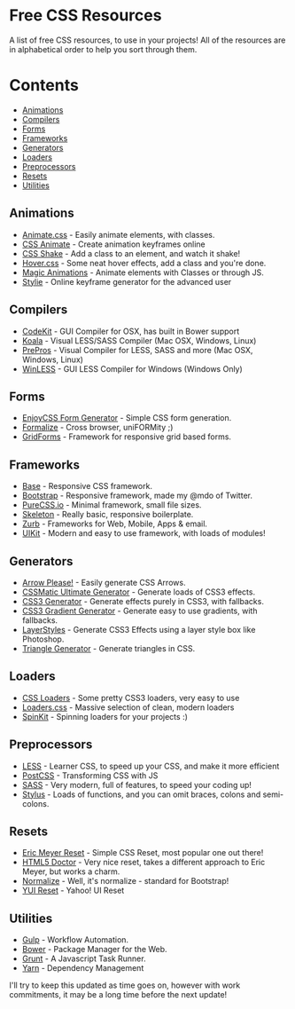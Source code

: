 # Free CSS Resources
A list of free CSS resources, to use in your projects! All of the resources are in alphabetical order to help you sort through them.

# Contents
* [Animations](#animations)
* [Compilers](#compilers)
* [Forms](#forms)
* [Frameworks](#frameworks)
* [Generators](#generators)
* [Loaders](#loaders)
* [Preprocessors](#preprocessors)
* [Resets](#resets)
* [Utilities](#utilities)


## Animations
* [Animate.css](https://daneden.github.io/animate.css/) - Easily animate elements, with classes.
* [CSS Animate](http://cssanimate.com/) - Create animation keyframes online
* [CSS Shake](https://elrumordelaluz.github.io/csshake/) - Add a class to an element, and watch it shake!
* [Hover.css](http://ianlunn.github.io/Hover/) - Some neat hover effects, add a class and you're done.
* [Magic Animations](http://www.minimamente.com/example/magic_animations/) - Animate elements with Classes or through JS.
* [Stylie](http://jeremyckahn.github.io/stylie/) - Online keyframe generator for the advanced user

## Compilers
* [CodeKit](https://incident57.com/codekit/) - GUI Compiler for OSX, has built in Bower support
* [Koala](http://koala-app.com/) - Visual LESS/SASS Compiler (Mac OSX, Windows, Linux)
* [PrePros](https://prepros.io/) - Visual Compiler for LESS, SASS and more (Mac OSX, Windows, Linux)
* [WinLESS](http://winless.org/) - GUI LESS Compiler for Windows (Windows Only)


## Forms
* [EnjoyCSS Form Generator](http://enjoycss.com/) - Simple CSS form generation.
* [Formalize](http://formalize.me/) - Cross browser, uniFORMity ;)
* [GridForms](http://kumailht.com/gridforms/) - Framework for responsive grid based forms.


## Frameworks
* [Base](http://getbase.org/) - Responsive CSS framework.
* [Bootstrap](http://getbootstrap.com/) - Responsive framework, made my @mdo of Twitter.
* [PureCSS.io](http://purecss.io/) - Minimal framework, small file sizes.
* [Skeleton](http://getskeleton.com/) - Really basic, responsive boilerplate.
* [Zurb](http://foundation.zurb.com/) - Frameworks for Web, Mobile, Apps & email.
* [UIKit](https://getuikit.com/) - Modern and easy to use framework, with loads of modules!


## Generators
* [Arrow Please!](http://www.cssarrowplease.com/) - Easily generate CSS Arrows.
* [CSSMatic Ultimate Generator](http://www.cssmatic.com/) - Generate loads of CSS3 effects.
* [CSS3 Generator](http://css3generator.com/) - Generate effects purely in CSS3, with fallbacks.
* [CSS3 Gradient Generator](http://www.colorzilla.com/gradient-editor/) - Generate easy to use gradients, with fallbacks.
* [LayerStyles](http://layerstyles.org/) - Generate CSS3 Effects using a layer style box like Photoshop.
* [Triangle Generator](http://apps.eky.hk/css-triangle-generator/) - Generate triangles in CSS.


## Loaders
* [CSS Loaders](http://projects.lukehaas.me/css-loaders/) - Some pretty CSS3 loaders, very easy to use
* [Loaders.css](https://connoratherton.com/loaders) - Massive selection of clean, modern loaders
* [SpinKit](http://tobiasahlin.com/spinkit/) - Spinning loaders for your projects :)


## Preprocessors
* [LESS](http://lesscss.org/) - Learner CSS, to speed up your CSS, and make it more efficient
* [PostCSS](https://github.com/postcss/postcss) - Transforming CSS with JS
* [SASS](http://sass-lang.com/) - Very modern, full of features, to speed your coding up!
* [Stylus](http://stylus-lang.com/) - Loads of functions, and you can omit braces, colons and semi-colons.


## Resets
* [Eric Meyer Reset](http://meyerweb.com/eric/tools/css/reset/) - Simple CSS Reset, most popular one out there!
* [HTML5 Doctor](http://html5doctor.com/html-5-reset-stylesheet/) - Very nice reset, takes a different approach to Eric Meyer, but works a charm.
* [Normalize](https://necolas.github.io/normalize.css/) - Well, it's normalize - standard for Bootstrap!
* [YUI Reset](https://yuilibrary.com/yui/docs/cssreset/) - Yahoo! UI Reset

## Utilities
* [Gulp](http://gulpjs.com/) - Workflow Automation.
* [Bower](https://bower.io/) - Package Manager for the Web.
* [Grunt](https://gruntjs.com/) - A Javascript Task Runner.
* [Yarn](https://yarnpkg.com) - Dependency Management


I'll try to keep this updated as time goes on, however with work commitments, it may be a long time before the next update!
